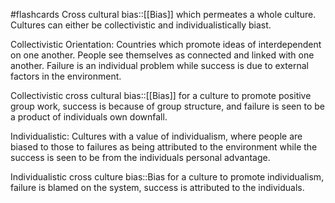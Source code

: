 #flashcards 
Cross cultural bias::[[Bias]] which permeates a whole culture. Cultures can either be collectivistic and individualistically biast.

Collectivistic Orientation: Countries which promote ideas of interdependent on one another. People see themselves as connected and linked with one another. Failure is an individual problem while success is due to external factors in the environment. 

Collectivistic cross cultural bias::[[Bias]] for a culture to promote positive group work, success is because of group structure, and failure is seen to be a product of individuals own downfall.

Individualistic: Cultures with a value of individualism, where people are biased to those to failures as being attributed to the environment while the success is seen to be from the individuals personal advantage.

Individualistic cross culture bias::Bias for a culture to promote individualism, failure is blamed on the system, success is attributed to the individuals. 